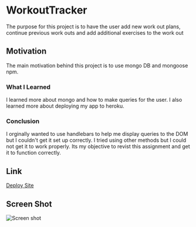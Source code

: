 # WorkoutTracker
The purpose for this project is to have the user add new work out plans, continue previous work outs and add additional exercises to the work out
## Motivation
The main motivation behind this project is to use mongo DB and mongoose npm.
### What I Learned
I learned more about mongo and how to make queries for the user. I also learned more about deploying my app to heroku.
### Conclusion
I orginally wanted to use handlebars to help me display queries to the DOM but I couldn't get it set up correctly. I tried using other methods but I could not get it to work properly. Its my objective to revist this assignment and get it to function correctly.
## Link
[Deploy Site](https://ancient-sands-96088.herokuapp.com/)
## Screen Shot
![Screen shot](https://i.imgur.com/fYZRDiR.png)
    
